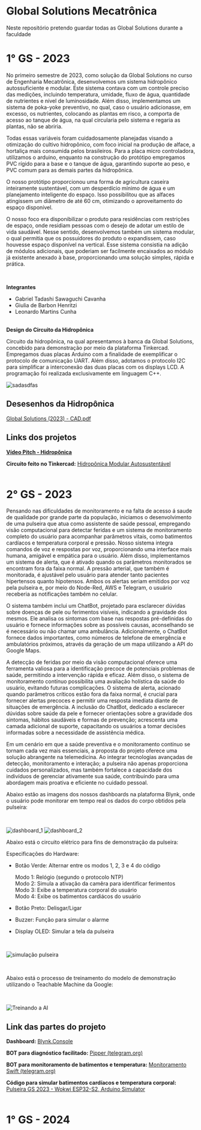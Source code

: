 # Global Solutions Mecatrônica

Neste repositório pretendo guardar todas as Global Solutions durante a faculdade


# 1° GS - 2023 

<p>No primeiro semestre de 2023, como solução da Global Solutions no curso de Engenharia Mecatrônica, desenvolvemos um sistema hidropônico autossuficiente e modular. Este sistema contava com um controle preciso das medições, incluindo temperatura, umidade, fluxo de água, quantidade de nutrientes e nível de luminosidade. Além disso, implementamos um sistema de poka-yoke preventivo, no qual, caso o usuário adicionasse, em excesso, os nutrientes, colocando as plantas em risco, a comporta de acesso ao tanque de água, na qual circularia pelo sistema e regaria as plantas, não se abriria.</p>

<p>Todas essas variáveis foram cuidadosamente planejadas visando a otimização do cultivo hidropônico, com foco inicial na produção de alface, a hortaliça mais consumida pelos brasileiros. Para a placa micro controladora, utilizamos o arduino, enquanto na construção do protótipo empregamos PVC rígido para a base e o tanque de água, garantindo suporte ao peso, e PVC comum para as demais partes da hidropônica.</p>
<p>O nosso protótipo proporcionou uma forma de agricultura caseira inteiramente sustentável, com um desperdício mínimo de água e um planejamento inteligente do espaço. Isso possibilitou que as alfaces atingissem um diâmetro de até 60 cm, otimizando o aproveitamento do espaço disponível.</p>

<p>O nosso foco era disponibilizar o produto para residências com restrições de espaço, onde residiam pessoas com o desejo de adotar um estilo de vida saudável. Nesse sentido, desenvolvemos também um sistema modular, o qual permitia que os possuidores do produto o expandissem, caso houvesse espaço disponível na vertical. Esse sistema consistia na adição de módulos adicionais, que poderiam ser facilmente encaixados ao módulo já existente anexado à base, proporcionando uma solução simples, rápida e prática.</p>
<br>
<strong><p>Integrantes</p></strong>
<ul>
<li>Gabriel Tadashi Sawaguchi Cavanha</li>
<li>Giulia de Barbon Henritzi</li>
<li>Leonardo Martins Cunha</li>
</ul>
<br>
<strong>Design do Circuito da Hidropônica</strong>
<p>Circuito da hidropônica, na qual apresentamos à banca da Global Solutions, concebido para demonstração por meio da plataforma Tinkercad. Empregamos duas placas Arduino com a finalidade de exemplificar o protocolo de comunicação UART. Além disso, adotamos o protocolo I2C para simplificar a interconexão das duas placas com os displays LCD. A programação foi realizada exclusivamente em linguagem C++.</p>

![sadasdfas](https://github.com/le0nardomartins/Global-Solutions-Meca/assets/98195508/e4d779ad-7d84-491b-b2e6-2765e7754059)
<br>

## Desesenhos da Hidropônica
[Global Solutions (2023) - CAD.pdf](https://github.com/le0nardomartins/Global-Solutions-Meca/files/13404530/Global.Solutions.2023.-.CAD.pdf)
<br>

## Links dos projetos 
**[Vídeo Pitch - Hidropônica](https://www.youtube.com/watch?v=skKprIFtSKE)**
<br>

**Circuito feito no Tinkercad:**
[Hidropônica Modular Autosustentável](https://www.tinkercad.com/things/deKLxw0SsRG-global-solutions-2023-hidroponica)
<br>
<br>

# 2° GS - 2023

<p> Pensando nas dificuldades de monitoramento e na falta de acesso á saude de qualidade por grande parte da população, iniciamos o desenvolvimento de uma pulseira que atua como assistente de saúde pessoal, empregando visão computacional para detectar feridas e um sistema de monitoramento completo do usuário para acompanhar parâmetros vitais, como batimentos cardíacos e temperatura corporal e pressão. Nosso sistema integra comandos de voz e respostas por voz, proporcionando uma interface mais humana, amigável e empática para o usuário.
Além disso, implementamos um sistema de alerta, que é ativado quando os parâmetros monitorados se encontram fora da faixa normal. A pressão arterial, que também é monitorada, é ajustável pelo usuário para atender tanto pacientes hipertensos quanto hipotensos. Ambos os alertas seriam emitidos por voz pela pulseira e, por meio do Node-Red, AWS e Telegram, o usuário receberia as notificações também no celular. <br> </p>

<p> O sistema também inclui um ChatBot, projetado para esclarecer dúvidas sobre doenças de pele ou ferimentos visíveis, indicando a gravidade dos mesmos. Ele analisa os sintomas com base nas respostas pré-definidas do usuário e fornece informações sobre as possíveis causas, aconselhando se é necessário ou não chamar uma ambulância. Adicionalmente, o ChatBot fornece dados importantes, como números de telefone de emergência e ambulatórios próximos, através da geração de um mapa utilizando a API do Google Maps. <br></p>

<p> A detecção de feridas por meio da visão computacional oferece uma ferramenta valiosa para a identificação precoce de potenciais problemas de saúde, permitindo a intervenção rápida e eficaz. Além disso, o sistema de monitoramento contínuo possibilita uma avaliação holística da saúde do usuário, evitando futuras complicações.
O sistema de alerta, acionado quando parâmetros críticos estão fora da faixa normal, é crucial para fornecer alertas precoces e permitir uma resposta imediata diante de situações de emergência. A inclusão do ChatBot, dedicado a esclarecer dúvidas sobre saúde da pele e fornecer orientações sobre a gravidade dos sintomas, hábitos saudáveis e formas de prevenção; acrescenta uma camada adicional de suporte, capacitando os usuários a tomar decisões informadas sobre a necessidade de assistência médica.<br></p>

<p>Em um cenário em que a saúde preventiva e o monitoramento contínuo se tornam cada vez mais essenciais, a proposta do projeto oferece uma solução abrangente na telemedicina. Ao integrar tecnologias avançadas de detecção, monitoramento e interação; a pulseira não apenas proporciona cuidados personalizados, mas também fortalece a capacidade dos indivíduos de gerenciar ativamente sua saúde, contribuindo para uma abordagem mais proativa e eficiente no cuidado pessoal. </p>

<p>Abaixo estão as imagens dos nossos dashboards na plataforma Blynk, onde o usuário pode monitorar em tempo real os dados do corpo obtidos pela pulseira:</p>
<br>

![dashboard_1](https://github.com/le0nardomartins/Global-Solutions-Meca/assets/98195508/922e47f4-7114-4015-89ac-3d53754fea3d)
![dashboard_2](https://github.com/le0nardomartins/Global-Solutions-Meca/assets/98195508/6c9bd4af-254f-4cca-82af-b54fdc025fb4)
<br>
<p>Abaixo está o circuito elétrico para fins de demonstração da pulseira:</p>
<p>Especificações do Hardware:</p>
<ul>
<li>
  <p>Botão Verde: Alternar entre os modos 1, 2, 3 e 4 do código</p>
    <p>
      Modo 1: Relógio (segundo o protocolo NTP) <br>
      Modo 2: Simula a ativação da camêra para identificar ferimentos <br>
      Modo 3: Exibe a temperatura corporal do usuário <br>
      Modo 4: Exibe os batimentos cardiácos do usuário <br>
    </p>
</li>
<li><p>Botão Preto: Delisgar/Ligar</p></li>
<li><p>Buzzer: Função para simular o alarme</p></li>
<li><p>Display OLED: Simular a tela da pulseira</p></li>
</ul>
<br>

![simulação pulseira](https://github.com/le0nardomartins/Global-Solutions-Meca/assets/98195508/c326f49d-a3df-457e-aa09-4303f5862465)

<br>
<p>Abaixo está o processo de treinamento do modelo de demonstração utilizando o Teachable Machine da Google:</p>
<br>

![Treinando a AI](https://github.com/le0nardomartins/Global-Solutions-Meca/assets/98195508/fbaff1bb-2e91-4579-9cad-f5a9f8bf9c6e)

## Link das partes do projeto 

**Dashboard:**
[Blynk.Console](https://blynk.cloud/dashboard/124086/global/filter/838741/organization/124086/devices/480543/dashboard)

**BOT para diagnóstico facilitado:**
[Pipper (telegram.org)](https://web.telegram.org/a/#6820946733)

**BOT para monitoramento de batimentos e temperatura:**
[Monitoramento Swift (telegram.org)](https://web.telegram.org/a/#6977331128)

**Código para simular batimentos cardíacos e temperatura corporal:**
[Pulseira GS 2023 - Wokwi ESP32-S2, Arduino Simulator](https://wokwi.com/projects/381115733791622145)
<br>
<br>

# 1° GS - 2024 

